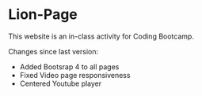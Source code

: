 # Lion-Page
This website is an in-class activity for Coding Bootcamp.

Changes since last version:

- Added Bootsrap 4 to all pages
- Fixed Video page responsiveness
- Centered Youtube player


